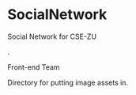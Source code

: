# SocialNetwork
Social Network for CSE-ZU


.


Front-end Team

Directory for putting image assets in.